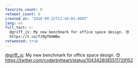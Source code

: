 ```yaml
---
favorite_count: 0
retweet_count: 0
created_at: "2018-09-22T12:49:03.000Z"
lang: en
full_text: >-
  @griff_js: My new benchmark for office space design. 😍
  https://t.co/fJ9gTKmWBw
retweeted: true
---
```


[@griff_js](https://twitter.com/griff_js): My new benchmark for office space
design. 😍 <https://twitter.com/coderbyheart/status/1043428085511729152>
